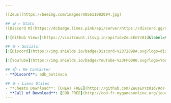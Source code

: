 ```yaml
---

![Zeus](https://beeimg.com/images/m05611082094.jpg)

## 📊 ▸ Stats
![Discord M](https://dcbadge.limes.pink/api/server/https://discord.gg/cod-fr)

[![Github Views](https://visitcount.itsvg.in/api?id=ZeusEnYz01d&label=Views&icon=5&pretty=true)](https://visitcount.itsvg.in)

## 🌐 ▸ Socials:
[![Discord](https://img.shields.io/badge/Discord-%237289DA.svg?logo=discord&logoColor=white)](https://discord.gg/cod-fr) 

[![YouTube](https://img.shields.io/badge/YouTube-%23FF0000.svg?logo=YouTube&logoColor=white)](https://www.youtube.com/@PlutoniumModding)

## 📫 ▸ Me Contacter
- **Discord**: adb_butinaca

## 🌐 ▸ Liens Utiles
- **Cheats Download**: [CHEAT FREE](https://github.com/ZeusEnYz01d/RoY-ChEaT)
- **Call of Download**: [COD FREE](http://cod-fr.mygamesonline.org/jeux/index.html)
---
```

